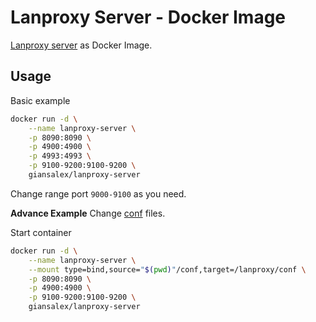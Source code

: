 # Lanproxy Server - Docker Image

[Lanproxy server](https://github.com/ffay/lanproxy) as Docker Image.

## Usage
Basic example

```sh
docker run -d \
    --name lanproxy-server \
    -p 8090:8090 \
    -p 4900:4900 \
    -p 4993:4993 \
    -p 9100-9200:9100-9200 \
    giansalex/lanproxy-server
```

Change range port `9000-9100` as you need. 

**Advance Example**
Change [conf](https://github.com/giansalex/lanproxy-server-docker/tree/master/conf) files.

Start container
```sh
docker run -d \
    --name lanproxy-server \
    --mount type=bind,source="$(pwd)"/conf,target=/lanproxy/conf \
    -p 8090:8090 \
    -p 4900:4900 \
    -p 9100-9200:9100-9200 \
    giansalex/lanproxy-server
```

